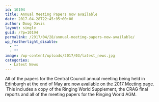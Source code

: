 ```yaml
---
id: 10194
title: Annual Meeting Papers now available
date: 2017-04-28T22:45:05+00:00
author: Doug Davis
layout: single
guid: /?p=10194
permalink: /2017/04/28/annual-meeting-papers-now-available/
wp_featherlight_disable:
  - ""
  - ""
image: /wp-content/uploads/2017/03/latest_news.jpg
categories:
  - Latest News
---
```

All of the papers for the Central Council annual meeting being held in Edinburgh at the end of May [are now available on the 2017 Meeting page](/about/meetings/2017-meeting/).  This includes a copy of the Ringing World Supplement, the CRAG final reports and all of the meeting papers for the Ringing World AGM.

